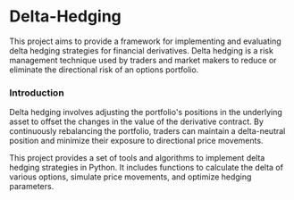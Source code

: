 # Delta-Hedging

This project aims to provide a framework for implementing and evaluating delta hedging strategies for financial derivatives. Delta hedging is a risk management technique used by traders and market makers to reduce or eliminate the directional risk of an options portfolio.

### Introduction
Delta hedging involves adjusting the portfolio's positions in the underlying asset to offset the changes in the value of the derivative contract. By continuously rebalancing the portfolio, traders can maintain a delta-neutral position and minimize their exposure to directional price movements.

This project provides a set of tools and algorithms to implement delta hedging strategies in Python. It includes functions to calculate the delta of various options, simulate price movements, and optimize hedging parameters.
